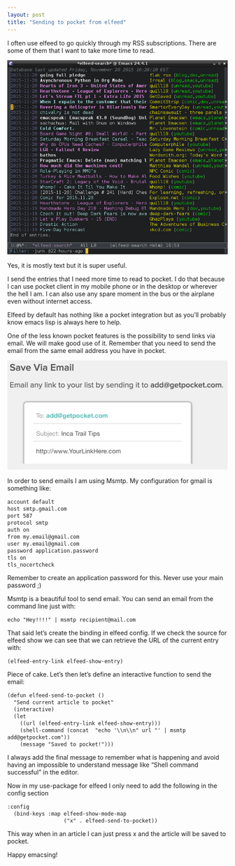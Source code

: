 ```yaml
---
layout: post
title: "Sending to pocket from elfeed"
---
```

I often use elfeed to go quickly through my RSS subscriptions. There are some of them that I want to take more time to read.

![](/assets/posts/2016-08-18-sending_to_pocket_from_elfeed/01.png)

Yes, it is mostly text but it is super useful.

I send the entries that I need more time to read to pocket. I do that because I can use pocket client in my mobile phone or in the desktop or wherever the hell I am. I can also use any spare moment in the bus or the airplane even without internet access.

Elfeed by default has nothing like a pocket integration but as you’ll probably know emacs lisp is always here to help.

One of the less known pocket features is the possibility to send links via email. We will make good use of it. Remember that you need to send the email from the same email address you have in pocket.

![](/assets/posts/2016-08-18-sending_to_pocket_from_elfeed/02.png)

In order to send emails I am using Msmtp. My configuration for gmail is something like:

```
account default
host smtp.gmail.com
port 587
protocol smtp
auth on
from my.email@gmail.com
user my.email@gmail.com
password application.password
tls on
tls_nocertcheck
```

Remember to create an application password for this. Never use your main password ;)

Msmtp is a beautiful tool to send email. You can send an email from the command line just with:

```
echo "Hey!!!!" | msmtp recipient@mail.com
```

That said let’s create the binding in elfeed config. If we check the source for elfeed show we can see that we can retrieve the URL of the current entry with:

```
(elfeed-entry-link elfeed-show-entry)
```

Piece of cake. Let’s then let’s define an interactive function to send the email:

```
(defun elfeed-send-to-pocket ()
  "Send current article to pocket"
  (interactive)
  (let
    ((url (elfeed-entry-link elfeed-show-entry)))
    (shell-command (concat  "echo '\\n\\n" url "' | msmtp add@getpocket.com"))
    (message "Saved to pocket!")))
```

I always add the final message to remember what is happening and avoid having an impossible to understand message like “Shell command successful” in the editor.

Now in my use-package for elfeed I only need to add the following in the config section

```
:config
  (bind-keys :map elfeed-show-mode-map
                  ("x" . elfeed-send-to-pocket))
```

This way when in an article I can just press x and the article will be saved to pocket.

Happy emacsing!
